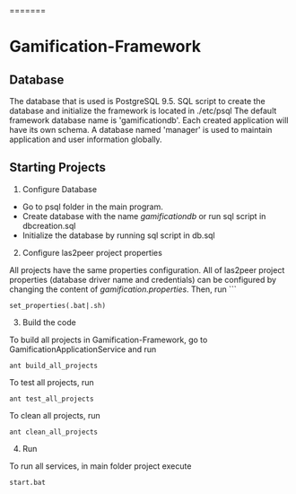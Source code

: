 
=======
# Gamification-Framework

## Database
The database that is used is PostgreSQL 9.5. SQL script to create the database and initialize the framework is located in ./etc/psql
The default framework database name is 'gamificationdb'. Each created application will have its own schema. A database named 'manager' is used to maintain application and user information globally.

## Starting Projects

1. Configure Database

* Go to psql folder in the main program.
* Create database with the name *gamificationdb* or run sql script in dbcreation.sql
* Initialize the database by running sql script in db.sql

2. Configure las2peer project properties

All projects have the same properties configuration. All of las2peer project properties (database driver name and credentials) can be configured by changing the content of *gamification.properties*. Then, run ```
```
set_properties(.bat|.sh)
```

3. Build the code

To build all projects in Gamification-Framework, go to GamificationApplicationService and run
```
ant build_all_projects
```

To test all projects, run
```
ant test_all_projects
```

To clean all projects, run
```
ant clean_all_projects
```


4. Run

To run all services, in main folder project execute 
```
start.bat
```